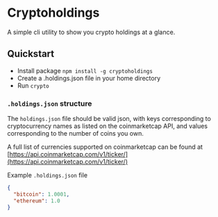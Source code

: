 # Cryptoholdings

A simple cli utility to show you crypto holdings at a glance.

## Quickstart

* Install package `npm install -g cryptoholdings`
* Create a .holdings.json file in your home directory
* Run `crypto`

### `.holdings.json` structure

The `holdings.json` file should be valid json, with keys corresponding to cryptocurrency names as listed on the coinmarketcap API, and values corresponding to the number of coins you own.

A full list of currencies supported on coinmarketcap can be found at [https://api.coinmarketcap.com/v1/ticker/](https://api.coinmarketcap.com/v1/ticker/)

Example `.holdings.json` file

```json
{
  "bitcoin": 1.0001,
  "ethereum": 1.0
}
```
